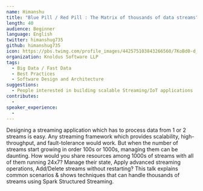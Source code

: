 ```yaml
---
name: Himanshu
title: "Blue Pill / Red Pill : The Matrix of thousands of data streams"
length: 40
audience: Beginner
language: English
twitter: himanshug735
github: himanshug735
icon: https://pbs.twimg.com/profile_images/442575103843266560/7KoBd0-d_400x400.jpeg
organization: Knoldus Software LLP
tags:
  - Big Data / Fast Data
  - Best Practices
  - Software Design and Architecture
suggestions:
  - People interested in building scalable Streaming/IoT applications
contributes:
  - 
speaker_experience:
  - 
---
```

Designing a streaming application which has to process data from 1 or 2 streams is easy. Any streaming framework which provides scalability, high-throughput, and fault-tolerance would work. But when the number of streams start growing in order 100s or 1000s, managing them can be daunting. How would you share resources among 1000s of streams with all of them running 24x7? Manage their state, Apply advanced streaming operations, Add/Delete streams without restarting? This talk explains common scenarios & shows techniques that can handle thousands of streams using Spark Structured Streaming.
